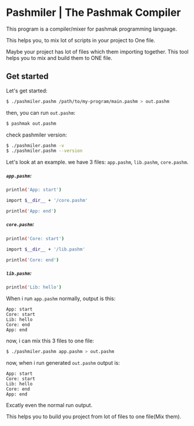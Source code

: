# Pashmiler | The Pashmak Compiler
This program is a compiler/mixer for pashmak programming language.

This helps you, to mix lot of scripts in your project to One file.

Maybe your project has lot of files which them importing together. This tool helps you to mix and build them to ONE file.

## Get started
Let's get started:

```bash
$ ./pashmiler.pashm /path/to/my-program/main.pashm > out.pashm
```

then, you can run `out.pashm`:

```bash
$ pashmak out.pashm
```

check pashmiler version:

```bash
$ ./pashmiler.pashm -v
$ ./pashmiler.pashm --version
```

Let's look at an example. we have 3 files: `app.pashm`, `lib.pashm`, `core.pashm`.

##### `app.pashm`:

```bash
println('App: start')

import $__dir__ + '/core.pashm'

println('App: end')
```

##### `core.pashm`:

```bash
println('Core: start')

import $__dir__ + '/lib.pashm'

println('Core: end')
```


##### `lib.pashm`:

```bash
println('Lib: hello')
```

When i run `app.pashm` normally, output is this:

```
App: start
Core: start
Lib: hello
Core: end
App: end
```

now, i can mix this 3 files to one file:

```bash
$ ./pashmiler.pashm app.pashm > out.pashm
```

now, when i run generated `out.pashm` output is:

```
App: start
Core: start
Lib: hello
Core: end
App: end
```

Excatly even the normal run output.

This helps you to build you project from lot of files to one file(Mix them).
